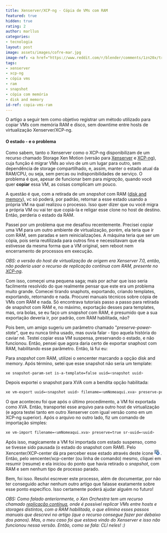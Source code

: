 ```yaml
---
title: Xenserver/XCP-ng - Cópia de VMs com RAM
featured: true
hidden: true
rating: 2
author: marllus
categories:
- tecnologia
layout: post
image: assets/images/cofre-mar.jpg
image-ref: <a href="https://www.reddit.com/r/blender/comments/1zn20x/treasure_chest_floating_in_the_ocean_it_turned/">Treasure chest floating in the ocean</a>
tags:
- xenserver
- xcp-ng
- cópia vms
- ram
- snapshot
- cópia com memória
- disk and memory
id-ref: copia-vms-ram
---
```


O artigo a seguir tem como objetivo registrar um método utilizado para copiar VMs com memória RAM e disco, sem downtime entre hosts de virtualização Xenserver/XCP-ng.

#### O estado - e o problema

Como sabem, tanto o Xenserver como o XCP-ng disponibilizam de um recurso chamado Storage Xen Motion (versão para [Xenserver](https://docs.citrix.com/en-us/xenserver/7-1/vms/migrate.html) e [XCP-ng](https://xcp-ng.org/docs/updates.html#xcp-ng-7-5-7-6-and-live-migrations)), cuja função é migrar VMs ao vivo de um um lugar para outro, sem dependência de storage compartilhado, e, assim, manter o estado atual da RAM/CPU, ou seja, sem percas ou indisponibilidades de serviço. O problema é que, apesar de funcionar bem para *migração*, quando você quer **copiar** essa VM, as coisas complicam um pouco.

A questão é que, com a retirada de um *snapshot* com RAM ([disk and memory](https://docs.citrix.com/en-us/xencenter/7-1/vms-snapshots-about.html)), vc só poderá, por padrão, retornar a esse estado usando a própria VM na qual realizou o processo. Isso quer dizer que ou você migra a própria VM ou vai ter que copiá-la e religar esse clone no host de destino. Então, perderia o estado da RAM.

Passei por um problema que me desafiou recentemente. Precisei copiar uma VM para um outro ambiente de virtualização, porém, ela teria que ir com RAM, sem paradas e sem reinicializações. A máquina teria que ser um cópia, pois seria reutilizada para outros fins e necessitavam que ela estivesse da mesma forma que a VM original, sem reboot nem encerramento de processos em execução.

*OBS: a versão do host de virtualização de origem era Xenserver 7.0, então, não poderia usar o recurso de replicação contínua com RAM, presente no [XCP-ng](https://xen-orchestra.com/blog/devblog-6-backup-ram/)*.

Com isso, começei uma pequena saga; mais por achar que isso seria facilmente resolvido do que realmente pensar que este era um problema muito grande. Comecei tirando snaphots, exportando, criando templates, exportando, retornando e nada. Procurei manuais técnicos sobre cópia de VMs com RAM e nada. Só encontrava tutoriais passo a passo para retirada de snapshot com RAM e, no máximo, exportação desses para templates, mas, ora bolas, se eu faço um *snapshot* com RAM, é presumido que a sua exportação deveria ir, por padrão, com RAM habilitada, não?

Pois bem, um amigo sugeriu um parâmetro chamado "*preserve-power-state*", que eu nunca tinha usado, mas ouvia falar - tipo aquela história do caviar né. Testei copiar essa VM suspensa, preservando o estado, e não funcionou. Então, pensei que agora daria certo de exportar snaphost com RAM, habilitando esse parâmetro. Então, lá fui eu: 

Para *snapshot* com RAM, utilizei o xencenter marcando a opção disk and memory. Após término, setei que esse snapshot não seria um template:

```bash
xe snapshot-param-set is-a-template=false uuid=<snapshot uuid>
```

Depois exportei o snapshot para XVA com a bendita opção habilitada:

```bash
xe vm-export uuid=<snapshot uuid> filename=<umNomeaqui.xva> preserve-power-state=true 
```

O que aconteceu foi que após o último procedimento, a VM foi exportada como XVA. Então, transportei esse arquivo para outro host de virtualização (e agora testei tanto em outro Xenserver com igual versão como em um XCP-ng superior). Após o arquivo no outro lado, fiz um comando de importação simples:

```bash
xe vm-import filename=<umNomeaqui.xva> preserve=true sr-uuid=<uuid>
```

Após isso, magicamente a VM foi importada com estado suspenso, como se tivesse sido pausada (o estado do snapshot com RAM). Pelo Xencenter/XCP-center dá pra perceber esse estado através deste ícone <img src="/assets/images/suspended.png"> . Então, pelo xencenter/xcp-center (ou linha de comando) mesmo, cliquei em resumir (resume) e ela iniciou do ponto que havia retirado o *snapshot*, com RAM e sem nenhum tipo de processo parado. 

Bem, foi isso. Resolvi escrever este processo, além de documentar, por não ter conseguido achar nenhum outro artigo que falasse exatamente sobre esse ponto específico. Isso certamente poderá ajudar alguém no futuro!

*OBS: Como falado anteriormente, o Xen Orchestra tem um recurso chamado [replicação contínua](https://xen-orchestra.com/blog/devblog-6-backup-ram/), onde é possível replicar VMs entre hosts e storages distintos, com a RAM habilitada, o que elimina esses passos manuais que descrevi no artigo (que o recurso consegue fazer por debaixo dos panos). Mas, o meu caso foi que estava vindo do Xenserver e isso não funcionou nessa versão. Então, como se fala: CLI neles! :)*
